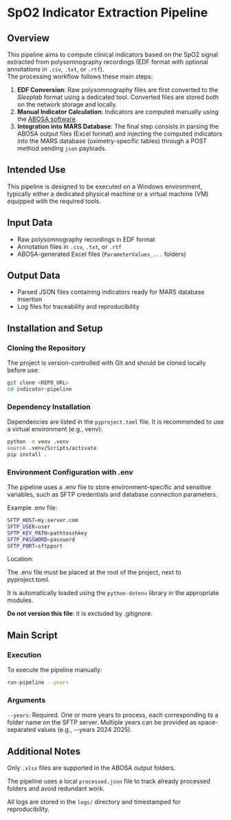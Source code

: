 # SpO2 Indicator Extraction Pipeline

## Overview

This pipeline aims to compute clinical indicators based on the SpO2 signal extracted from polysomnography recordings (EDF format with optional annotations in `.csv`, `.txt`, or `.rtf`).  
The processing workflow follows these main steps:

1. **EDF Conversion**: Raw polysomnography files are first converted to the *Sleeplab* format using a dedicated tool. Converted files are stored both on the network storage and locally.
2. **Manual Indicator Calculation**: Indicators are computed manually using the [ABOSA software](https://zenodo.org/records/6962129).
3. **Integration into MARS Database**: The final step consists in parsing the ABOSA output files (Excel format) and injecting the computed indicators into the MARS database (oximetry-specific tables) through a POST method sending `json` payloads.

## Intended Use

This pipeline is designed to be executed on a Windows environment, typically either a dedicated physical machine or a virtual machine (VM) equipped with the required tools.

## Input Data

- Raw polysomnography recordings in EDF format
- Annotation files in `.csv`, `.txt`, or `.rtf`
- ABOSA-generated Excel files (`ParameterValues_...` folders)

## Output Data

- Parsed JSON files containing indicators ready for MARS database insertion
- Log files for traceability and reproducibility

## Installation and Setup

### Cloning the Repository

The project is version-controlled with Git and should be cloned locally before use:

```bash
git clone <REPO_URL>
cd indicator-pipeline
```

### Dependency Installation
Dependencies are listed in the `pyproject.toml` file. It is recommended to use a virtual environment (e.g., venv):

```bash
python -m venv .venv
source .venv/Scripts/activate
pip install .
```

### Environment Configuration with .env
The pipeline uses a .env file to store environment-specific and sensitive variables, such as SFTP credentials and database connection parameters.

Example .env file:
```bash
SFTP_HOST=my.server.com
SFTP_USER=user
SFTP_KEY_PATH=pathtosshkey
SFTP_PASSWORD=password
SFTP_PORT=sftpport
```

Location:

The .env file must be placed at the root of the project, next to pyproject.toml.

It is automatically loaded using the `python-dotenv` library in the appropriate modules.

**Do not version this file**: it is excluded by .gitignore.

## Main Script

### Execution
To execute the pipeline manually:

```bash
run-pipeline --years
```

### Arguments
`--years`: Required. One or more years to process, each corresponding to a folder name on the SFTP server. Multiple years can be provided as space-separated values (e.g., --years 2024 2025).


## Additional Notes
Only `.xlsx` files are supported in the ABOSA output folders.

The pipeline uses a local `processed.json` file to track already processed folders and avoid redundant work.

All logs are stored in the `logs/` directory and timestamped for reproducibility.

